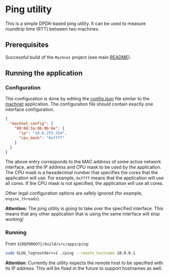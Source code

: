 # Ping utility

This is a simple DPDK-based ping utility. It can be used to measure roundtrip
time (RTT) between two machines.


## Prerequisites

Successful build of the `Machnet` project (see main [README](../../../README.md)).

## Running the application

### Configuration

The configuration is done by editing the [config.json](../machnet/config.json) file similar to the [machnet](../machnet) application. The configuration file should contain exactly one interface configuration.

```json
{
  "machnet_config": {
    "00:0d:3a:d6:9b:6e": {
      "ip": "10.0.255.254",
      "cpu_mask": "0xffff"
    }
  }
}
```

The above entry corresponds to the MAC address of some active network interface, and the IP address and CPU mask to be used by the application. The CPU mask is a hexadecimal number that specifies the cores that the application will use. For example, `0xffff` means that the application will use all cores. If the CPU mask is not specified, the application will use all cores.

Other legal configuration options are safely ignored (for example, `engine_threads`).

**Attention:** The ping utility is going to take over the specified interface. This means that any other application that is using the same interface will stop working!

### Running

From `${REPOROOT}/build/src/apps/ping`:

```bash
sudo GLOG_logtostderr=1 ./ping --remote_hostname 10.0.0.1
```
**Attention**: Currently the utility expects the remote host to be specified with its IP address. This will be fixed in the future to support hostnames as well.
